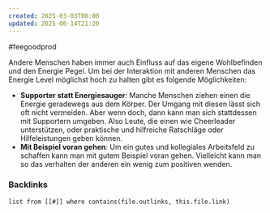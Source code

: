 ```yaml
---
created: 2025-03-03T08:00
updated: 2025-06-14T21:20
---
```

#feegoodprod 

Andere Menschen haben immer auch Einfluss auf das eigene Wohlbefinden und den Energie Pegel. Um bei der Interaktion mit anderen Menschen das Energie Level möglichst hoch zu halten gibt es folgende Möglichkeiten:

- **Supporter statt Energiesauger**: Manche Menschen ziehen einen die Energie geradewegs aus dem Körper. Der Umgang mit diesen lässt sich oft nicht vermeiden. Aber wenn doch, dann kann man sich stattdessen mit Supportern umgeben. Also Leute, die einen wie Cheerleader unterstützen, oder praktische und hilfreiche Ratschläge oder Hilfeleistungen geben können.
- **Mit Beispiel voran gehen**: Um ein gutes und kollegiales Arbeitsfeld zu schaffen kann man mit gutem Beispiel voran gehen. Vielleicht kann man so das verhalten der anderen ein wenig zum positiven wenden.


### Backlinks
```dataview 
list from [[#]] where contains(file.outlinks, this.file.link)
```


